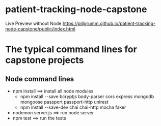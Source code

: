 # patient-tracking-node-capstone
<!-- Live Preview with node @ https://patient-tracking-capstone.herokuapp.com/  -->

Live Preview without Node https://pillgrumm.github.io/patient-tracking-node-capstone/public/index.html

#  The typical command lines for capstone projects

## Node command lines
* npm install ==> install all node modules
    * npm install --save bcryptjs body-parser cors express mongodb mongoose passport passport-http unirest
    * npm install --save-dev chai chai-http mocha faker
* nodemon server.js ==> run node server
* npm test ==> run the tests
